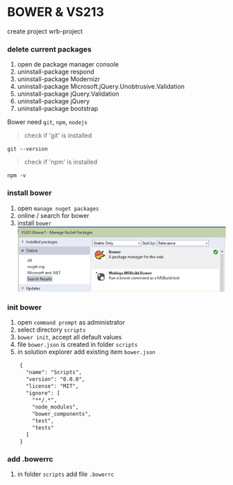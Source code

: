# BOWER & VS213

create project wrb-project

### delete current packages
1. open de package manager console
2. uninstall-package respond
3. uninstall-package Modernizr
4. uninstall-package Microsoft.jQuery.Unobtrusive.Validation
5. uninstall-package jQuery.Validation
6. uninstall-package jQuery
7. uninstall-package bootstrap

Bower need `git`, `npm`, `nodejs`

> check if 'git' is installed
```
git --version
```

> check if 'npm' is installed
```
npm -v
```

### install bower
1. open `manage nuget packages`
2. online / search for bower
3. install `bower`  
![alt text](Images/bower1.png?raw=true "add cpu")

### init bower
1. open `command prompt` as administrator
2. select directory `scripts`
3. `bower init`, accept all default values
4. file `bower.json` is created in folder `scripts`
5. in solution explorer add existing item `bower.json`
```
    {
      "name": "Scripts",
      "version": "0.0.0",
      "license": "MIT",
      "ignore": [
        "**/.*",
        "node_modules",
        "bower_components",
        "test",
        "tests"
      ]
    }
```

### add .bowerrc
1. in folder `scripts` add file `.bowerrc`
